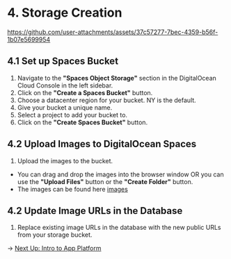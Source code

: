 # 4. Storage Creation

https://github.com/user-attachments/assets/37c57277-7bec-4359-b56f-1b07e5699954

## 4.1 Set up Spaces Bucket

1. Navigate to the **"Spaces Object Storage"** section in the DigitalOcean Cloud Console in the left sidebar.
2. Click on the **"Create a Spaces Bucket"** button.
3. Choose a datacenter region for your bucket. NY is the default.
4. Give your bucket a unique name.
5. Select a project to add your bucket to.
6. Click on the **"Create Spaces Bucket"** button.

## 4.2 Upload Images to DigitalOcean Spaces

1. Upload the images to the bucket.
 - You can drag and drop the images into the browser window OR you can use the **"Upload Files"** button or the **"Create Folder"** button.
 - The images can be found here [images](/images)

## 4.2 Update Image URLs in the Database

1. Replace existing image URLs in the database with the new public URLs from your storage bucket.

→ [Next Up: Intro to App Platform](APP-PLATFORM.md)
